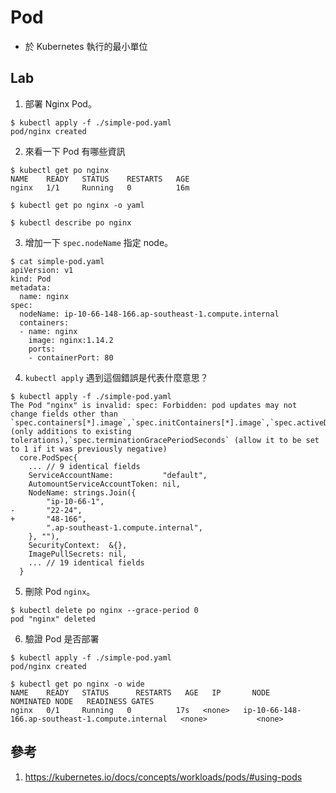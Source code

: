 # Pod

- 於 Kubernetes 執行的最小單位

## Lab

1. 部署 Nginx Pod。

```
$ kubectl apply -f ./simple-pod.yaml
pod/nginx created
```

2. 來看一下 Pod 有哪些資訊

```
$ kubectl get po nginx
NAME    READY   STATUS    RESTARTS   AGE
nginx   1/1     Running   0          16m

$ kubectl get po nginx -o yaml

$ kubectl describe po nginx
```

3. 增加一下 `spec.nodeName` 指定 node。

```
$ cat simple-pod.yaml
apiVersion: v1
kind: Pod
metadata:
  name: nginx
spec:
  nodeName: ip-10-66-148-166.ap-southeast-1.compute.internal
  containers:
  - name: nginx
    image: nginx:1.14.2
    ports:
    - containerPort: 80
```

4. `kubectl apply` 遇到這個錯誤是代表什麼意思？

```
$ kubectl apply -f ./simple-pod.yaml
The Pod "nginx" is invalid: spec: Forbidden: pod updates may not change fields other than `spec.containers[*].image`,`spec.initContainers[*].image`,`spec.activeDeadlineSeconds`,`spec.tolerations` (only additions to existing tolerations),`spec.terminationGracePeriodSeconds` (allow it to be set to 1 if it was previously negative)
  core.PodSpec{
  	... // 9 identical fields
  	ServiceAccountName:           "default",
  	AutomountServiceAccountToken: nil,
  	NodeName: strings.Join({
  		"ip-10-66-1",
- 		"22-24",
+ 		"48-166",
  		".ap-southeast-1.compute.internal",
  	}, ""),
  	SecurityContext:  &{},
  	ImagePullSecrets: nil,
  	... // 19 identical fields
  }
```

5. 刪除 Pod `nginx`。

```
$ kubectl delete po nginx --grace-period 0
pod "nginx" deleted
```

6. 驗證 Pod 是否部署

```
$ kubectl apply -f ./simple-pod.yaml
pod/nginx created

$ kubectl get po nginx -o wide
NAME    READY   STATUS      RESTARTS   AGE   IP       NODE                                               NOMINATED NODE   READINESS GATES
nginx   0/1     Running   0          17s   <none>   ip-10-66-148-166.ap-southeast-1.compute.internal   <none>           <none>
```

## 參考

1. https://kubernetes.io/docs/concepts/workloads/pods/#using-pods